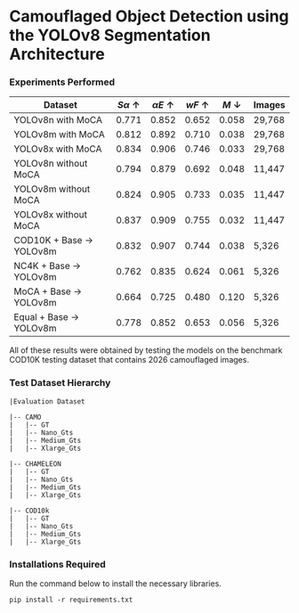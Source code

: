 # Camouflaged Object Detection using the YOLOv8 Segmentation Architecture

### Experiments Performed

| Dataset | $S\alpha$ &#8593; | $\alpha E$ &#8593; | $wF$ &#8593; | $M$ &#8595; | Images |
| --- | --- | --- | --- | --- | --- |
| YOLOv8n with MoCA | 0.771 | 0.852 | 0.652 | 0.058 | 29,768 |
| YOLOv8m with MoCA | 0.812 | 0.892 | 0.710 | 0.038 | 29,768 |
| YOLOv8x with MoCA | 0.834 | 0.906 | 0.746 | 0.033 | 29,768 |
| YOLOv8n without MoCA | 0.794 | 0.879 | 0.692 | 0.048 | 11,447 |
| YOLOv8m without MoCA | 0.824 | 0.905 | 0.733 | 0.035 | 11,447 |
| YOLOv8x without MoCA | 0.837 | 0.909 | 0.755 | 0.032 | 11,447 |
| COD10K + Base &#8594; YOLOv8m| 0.832 | 0.907 | 0.744 | 0.038 | 5,326 |
| NC4K + Base &#8594; YOLOv8m| 0.762 | 0.835 | 0.624 | 0.061 | 5,326 |
| MoCA + Base &#8594; YOLOv8m| 0.664 | 0.725 | 0.480 | 0.120 | 5,326 |
| Equal + Base &#8594; YOLOv8m| 0.778 | 0.852 | 0.653 | 0.056 | 5,326 |

All of these results were obtained by testing the models on the benchmark COD10K testing dataset that contains 2026 camouflaged images.

### Test Dataset Hierarchy

```
|Evaluation Dataset

|-- CAMO
|   |-- GT
|   |-- Nano_Gts
|   |-- Medium_Gts
|   |-- Xlarge_Gts

|-- CHAMELEON
|   |-- GT
|   |-- Nano_Gts
|   |-- Medium_Gts
|   |-- Xlarge_Gts

|-- COD10k
|   |-- GT
|   |-- Nano_Gts
|   |-- Medium_Gts
|   |-- Xlarge_Gts

```

### Installations Required
Run the command below to install the necessary libraries.
```
pip install -r requirements.txt
```


